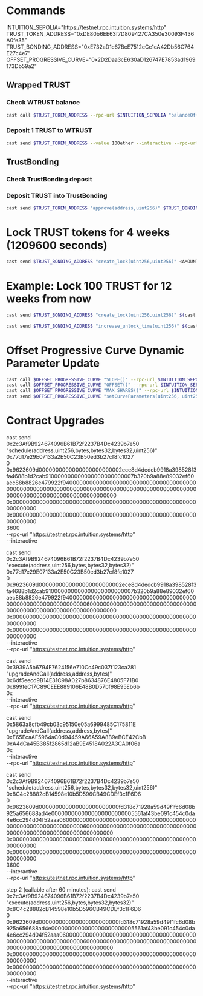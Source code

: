 # Commands

INTUITION_SEPOLIA="https://testnet.rpc.intuition.systems/http" \
TRUST_TOKEN_ADDRESS="0xDE80b6EE63f7D809427CA350e30093F436A0fe35" \
TRUST_BONDING_ADDRESS="0xE732aD1c67BcE7512eCc1cA42Db56C764E27c4e7" \
OFFSET_PROGRESSIVE_CURVE="0x2D2Daa3cE630aD126747E7853ad1969173Db59a2"

## Wrapped TRUST

### Check WTRUST balance
```bash
cast call $TRUST_TOKEN_ADDRESS --rpc-url $INTUITION_SEPOLIA "balanceOf(address)(uint256)" 0x4Ff2D2D253827897210bf1f29713f8389f55C68E
```

### Deposit 1 TRUST to WTRUST
```bash
cast send $TRUST_TOKEN_ADDRESS --value 100ether --interactive --rpc-url $INTUITION_SEPOLIA
```

## TrustBonding

### Check TrustBonding deposit

### Deposit TRUST into TrustBonding

```bash
cast send $TRUST_TOKEN_ADDRESS "approve(address,uint256)" $TRUST_BONDING_ADDRESS 10ether --interactive --rpc-url $INTUITION_SEPOLIA
```

# Lock TRUST tokens for 4 weeks (1209600 seconds)
```bash
cast send $TRUST_BONDING_ADDRESS "create_lock(uint256,uint256)" <AMOUNT_IN_WEI> $(cast to-dec $(($(date +%s) + 1209600))) --interactive --rpc-url $INTUITION_SEPOLIA
```

# Example: Lock 100 TRUST for 12 weeks from now

```bash
cast send $TRUST_BONDING_ADDRESS "create_lock(uint256,uint256)" $(cast to-wei 10 ether) $(cast to-dec $(($(date +%s) + 7257600))) --interactive --rpc-url $INTUITION_SEPOLIA
```

```bash
cast send $TRUST_BONDING_ADDRESS "increase_unlock_time(uint256)" $(cast to-dec $(($(date +%s) + 7257600))) --interactive --rpc-url $INTUITION_SEPOLIA

```

# Offset Progressive Curve Dynamic Parameter Update

```bash
cast call $OFFSET_PROGRESSIVE_CURVE "SLOPE()" --rpc-url $INTUITION_SEPOLIA
cast call $OFFSET_PROGRESSIVE_CURVE "OFFSET()" --rpc-url $INTUITION_SEPOLIA
cast call $OFFSET_PROGRESSIVE_CURVE "MAX_SHARES()" --rpc-url $INTUITION_SEPOLIA
cast send $OFFSET_PROGRESSIVE_CURVE "setCurveParameters(uint256, uint256)" 1000000000000000000 5000000000000000000 --interactive --rpc-url $INTUITION_SEPOLIA
```
# Contract Upgrades

cast send \
0x2c3Af9B924674096B61B72f2237B4Dc4239b7e50 \
"schedule(address,uint256,bytes,bytes32,bytes32,uint256)" \
0x77d17e29E07133a2E50C23B50ed3b27cf8fc1027 \
0 \
0x9623609d0000000000000000000000002ece8d4dedcb9918a398528f3fa4688b1d2cab910000000000000000000000007b320b9a88e89032ef60aec88b8826e479922f9400000000000000000000000000000000000000000000000000000000000000600000000000000000000000000000000000000000000000000000000000000000 \
0x0000000000000000000000000000000000000000000000000000000000000000 \
0x0000000000000000000000000000000000000000000000000000000000000000 \
3600 \
--rpc-url "https://testnet.rpc.intuition.systems/http" \
--interactive


cast send \
0x2c3Af9B924674096B61B72f2237B4Dc4239b7e50 \
"execute(address,uint256,bytes,bytes32,bytes32)" \
0x77d17e29E07133a2E50C23B50ed3b27cf8fc1027 \
0 \
0x9623609d0000000000000000000000002ece8d4dedcb9918a398528f3fa4688b1d2cab910000000000000000000000007b320b9a88e89032ef60aec88b8826e479922f9400000000000000000000000000000000000000000000000000000000000000600000000000000000000000000000000000000000000000000000000000000000 \
0x0000000000000000000000000000000000000000000000000000000000000000 \
0x0000000000000000000000000000000000000000000000000000000000000000 \
--interactive \
--rpc-url "https://testnet.rpc.intuition.systems/http"

cast send \
 0x3939A5b6794F7624156e710Cc49c037f123ca281 \
 "upgradeAndCall(address,address,bytes)" \
 0x6df5eecd9B14E31C98A027b8634876E4805F71B0 \
 0x899feC17C89CEEE889106E48B0D57bf98E95Eb6b \
 0x \
 --interactive \
 --rpc-url "https://testnet.rpc.intuition.systems/http"

 cast send \
 0x5863a8cfb49cb03c95150e05a6999485C175811E \
 "upgradeAndCall(address,address,bytes)" \
 0xE65EcaAF5964aC0d94459A66A59A8B9eBCE42CbB \
 0xA4dCa45B385f2865d12aB9E4518A022A3CA0f06a \
 0x \
 --interactive \
 --rpc-url "https://testnet.rpc.intuition.systems/http"


cast send \
 0x2c3Af9B924674096B61B72f2237B4Dc4239b7e50 \
 "schedule(address,uint256,bytes,bytes32,bytes32,uint256)" \
 0x8C4c28882cB14598e10b5D596CB49CDEf3c1F6D6 \
 0 \
0x9623609d000000000000000000000000fd318c71928a59d49f1fc6d08b925a656688ad4e0000000000000000000000005561af43be091c454c0da4e6cc294d04f52aaa0600000000000000000000000000000000000000000000000000000000000000600000000000000000000000000000000000000000000000000000000000000000 \
0x0000000000000000000000000000000000000000000000000000000000000000 \
0x0000000000000000000000000000000000000000000000000000000000000000 \
3600 \
 --interactive \
 --rpc-url "https://testnet.rpc.intuition.systems/http"
 
step 2 (callable after 60 minutes):
cast send \
 0x2c3Af9B924674096B61B72f2237B4Dc4239b7e50 \
 "execute(address,uint256,bytes,bytes32,bytes32)" \
 0x8C4c28882cB14598e10b5D596CB49CDEf3c1F6D6 \
 0 \
0x9623609d000000000000000000000000fd318c71928a59d49f1fc6d08b925a656688ad4e0000000000000000000000005561af43be091c454c0da4e6cc294d04f52aaa0600000000000000000000000000000000000000000000000000000000000000600000000000000000000000000000000000000000000000000000000000000000 \
0x0000000000000000000000000000000000000000000000000000000000000000 \
0x0000000000000000000000000000000000000000000000000000000000000000 \
 --interactive \
 --rpc-url "https://testnet.rpc.intuition.systems/http"